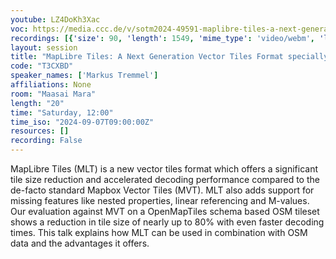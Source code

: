 ```yaml
---
youtube: LZ4DoKh3Xac
voc: https://media.ccc.de/v/sotm2024-49591-maplibre-tiles-a-next-generation-vector-tiles-format-specially-designed-for-osm-data
recordings: [{'size': 90, 'length': 1549, 'mime_type': 'video/webm', 'language': 'eng', 'filename': 'sotm2024-49591-eng-MapLibre_Tiles_A_Next_Generation_Vector_Tiles_Format_specially_designed_for_OSM_data_webm-hd.webm', 'state': 'new', 'folder': 'webm-hd', 'high_quality': True, 'width': 1920, 'height': 1080, 'updated_at': '2024-11-15T20:43:47.646+01:00', 'recording_url': 'https://cdn.media.ccc.de/events/sotm/2024/webm-hd/sotm2024-49591-eng-MapLibre_Tiles_A_Next_Generation_Vector_Tiles_Format_specially_designed_for_OSM_data_webm-hd.webm', 'url': 'https://media.ccc.de/public/recordings/81541', 'event_url': 'https://media.ccc.de/public/events/80e89653-48f1-5809-88c5-025dc055fd78', 'conference_url': 'https://media.ccc.de/public/conferences/sotm2024'}, {'size': 48, 'length': 1549, 'mime_type': 'video/webm', 'language': 'eng', 'filename': 'sotm2024-49591-eng-MapLibre_Tiles_A_Next_Generation_Vector_Tiles_Format_specially_designed_for_OSM_data_webm-sd.webm', 'state': 'new', 'folder': 'webm-sd', 'high_quality': False, 'width': 720, 'height': 576, 'updated_at': '2024-11-15T20:34:45.807+01:00', 'recording_url': 'https://cdn.media.ccc.de/events/sotm/2024/webm-sd/sotm2024-49591-eng-MapLibre_Tiles_A_Next_Generation_Vector_Tiles_Format_specially_designed_for_OSM_data_webm-sd.webm', 'url': 'https://media.ccc.de/public/recordings/81540', 'event_url': 'https://media.ccc.de/public/events/80e89653-48f1-5809-88c5-025dc055fd78', 'conference_url': 'https://media.ccc.de/public/conferences/sotm2024'}, {'size': 33, 'length': 1549, 'mime_type': 'video/mp4', 'language': 'eng', 'filename': 'sotm2024-49591-eng-MapLibre_Tiles_A_Next_Generation_Vector_Tiles_Format_specially_designed_for_OSM_data_sd.mp4', 'state': 'new', 'folder': 'h264-sd', 'high_quality': False, 'width': 720, 'height': 576, 'updated_at': '2024-11-15T20:28:26.068+01:00', 'recording_url': 'https://cdn.media.ccc.de/events/sotm/2024/h264-sd/sotm2024-49591-eng-MapLibre_Tiles_A_Next_Generation_Vector_Tiles_Format_specially_designed_for_OSM_data_sd.mp4', 'url': 'https://media.ccc.de/public/recordings/81539', 'event_url': 'https://media.ccc.de/public/events/80e89653-48f1-5809-88c5-025dc055fd78', 'conference_url': 'https://media.ccc.de/public/conferences/sotm2024'}, {'size': 23, 'length': 1549, 'mime_type': 'audio/mpeg', 'language': 'eng', 'filename': 'sotm2024-49591-eng-MapLibre_Tiles_A_Next_Generation_Vector_Tiles_Format_specially_designed_for_OSM_data_mp3.mp3', 'state': 'new', 'folder': 'mp3', 'high_quality': False, 'width': 0, 'height': 0, 'updated_at': '2024-11-15T20:25:55.176+01:00', 'recording_url': 'https://cdn.media.ccc.de/events/sotm/2024/mp3/sotm2024-49591-eng-MapLibre_Tiles_A_Next_Generation_Vector_Tiles_Format_specially_designed_for_OSM_data_mp3.mp3', 'url': 'https://media.ccc.de/public/recordings/81538', 'event_url': 'https://media.ccc.de/public/events/80e89653-48f1-5809-88c5-025dc055fd78', 'conference_url': 'https://media.ccc.de/public/conferences/sotm2024'}, {'size': 59, 'length': 1549, 'mime_type': 'video/mp4', 'language': 'eng', 'filename': 'sotm2024-49591-eng-MapLibre_Tiles_A_Next_Generation_Vector_Tiles_Format_specially_designed_for_OSM_data_hd.mp4', 'state': 'new', 'folder': 'h264-hd', 'high_quality': True, 'width': 1920, 'height': 1080, 'updated_at': '2024-11-15T20:23:45.013+01:00', 'recording_url': 'https://cdn.media.ccc.de/events/sotm/2024/h264-hd/sotm2024-49591-eng-MapLibre_Tiles_A_Next_Generation_Vector_Tiles_Format_specially_designed_for_OSM_data_hd.mp4', 'url': 'https://media.ccc.de/public/recordings/81537', 'event_url': 'https://media.ccc.de/public/events/80e89653-48f1-5809-88c5-025dc055fd78', 'conference_url': 'https://media.ccc.de/public/conferences/sotm2024'}]
layout: session
title: "MapLibre Tiles: A Next Generation Vector Tiles Format specially designed for OSM data"
code: "T3CXBD"
speaker_names: ['Markus Tremmel']
affiliations: None
room: "Maasai Mara"
length: "20"
time: "Saturday, 12:00"
time_iso: "2024-09-07T09:00:00Z"
resources: []
recording: False
---
```


MapLibre Tiles (MLT) is a new vector tiles format which offers a significant tile size reduction and accelerated decoding performance compared to the de-facto standard Mapbox Vector Tiles (MVT). MLT also adds support for missing features like nested properties, linear referencing and M-values. Our evaluation against MVT on a OpenMapTiles schema based OSM tileset shows a reduction in tile size of nearly up to 80% with even faster decoding times. This talk explains how MLT can be used in combination with OSM data and the advantages it offers.

